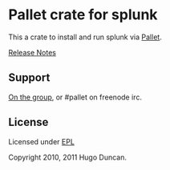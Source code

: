 # Pallet crate for splunk

This a crate to install and run splunk via [Pallet](http://pallet.github.com/pallet).

[Release Notes](ReleaseNotes.md)

## Support

[On the group](http://groups.google.com/group/pallet-clj), or #pallet on freenode irc.

## License

Licensed under [EPL](http://www.eclipse.org/legal/epl-v10.html)

Copyright 2010, 2011 Hugo Duncan.
